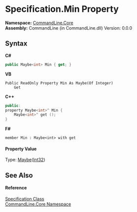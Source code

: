 # Specification.Min Property 
 

**Namespace:**&nbsp;<a href="N_CommandLine_Core">CommandLine.Core</a><br />**Assembly:**&nbsp;CommandLine (in CommandLine.dll) Version: 0.0.0

## Syntax

**C#**<br />
``` C#
public Maybe<int> Min { get; }
```

**VB**<br />
``` VB
Public ReadOnly Property Min As Maybe(Of Integer)
	Get
```

**C++**<br />
``` C++
public:
property Maybe<int>^ Min {
	Maybe<int>^ get ();
}
```

**F#**<br />
``` F#
member Min : Maybe<int> with get

```


#### Property Value
Type: <a href="T_CSharpx_Maybe_1">Maybe</a>(<a href="https://docs.microsoft.com/dotnet/api/system.int32" target="_blank">Int32</a>)

## See Also


#### Reference
<a href="T_CommandLine_Core_Specification">Specification Class</a><br /><a href="N_CommandLine_Core">CommandLine.Core Namespace</a><br />
